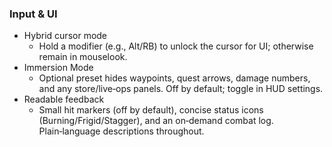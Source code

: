 ### Input & UI

- Hybrid cursor mode
  - Hold a modifier (e.g., Alt/RB) to unlock the cursor for UI; otherwise remain in mouselook.
- Immersion Mode
  - Optional preset hides waypoints, quest arrows, damage numbers, and any store/live‑ops panels. Off by default; toggle in HUD settings.
- Readable feedback
  - Small hit markers (off by default), concise status icons (Burning/Frigid/Stagger), and an on‑demand combat log. Plain‑language descriptions throughout.

